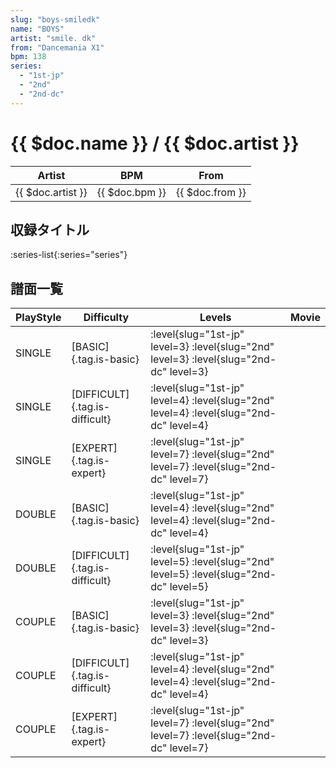 ```yaml
---
slug: "boys-smiledk"
name: "BOYS"
artist: "smile. dk"
from: "Dancemania X1"
bpm: 138
series:
  - "1st-jp"
  - "2nd"
  - "2nd-dc"
---
```


# {{ $doc.name }} / {{ $doc.artist }}

|Artist|BPM|From|
|------|---|----|
|{{ $doc.artist }}|{{ $doc.bpm }}|{{ $doc.from }}|

## 収録タイトル

:series-list{:series="series"}

## 譜面一覧

|PlayStyle|Difficulty|Levels|Movie|
|---------|----------|------|-----|
|SINGLE|[BASIC]{.tag.is-basic}|:level{slug="1st-jp" level=3} :level{slug="2nd" level=3} :level{slug="2nd-dc" level=3}||
|SINGLE|[DIFFICULT]{.tag.is-difficult}|:level{slug="1st-jp" level=4} :level{slug="2nd" level=4} :level{slug="2nd-dc" level=4}||
|SINGLE|[EXPERT]{.tag.is-expert}|:level{slug="1st-jp" level=7} :level{slug="2nd" level=7} :level{slug="2nd-dc" level=7}||
|DOUBLE|[BASIC]{.tag.is-basic}|:level{slug="1st-jp" level=4} :level{slug="2nd" level=4} :level{slug="2nd-dc" level=4}||
|DOUBLE|[DIFFICULT]{.tag.is-difficult}|:level{slug="1st-jp" level=5} :level{slug="2nd" level=5} :level{slug="2nd-dc" level=5}||
|COUPLE|[BASIC]{.tag.is-basic}|:level{slug="1st-jp" level=3} :level{slug="2nd" level=3} :level{slug="2nd-dc" level=3}||
|COUPLE|[DIFFICULT]{.tag.is-difficult}|:level{slug="1st-jp" level=4} :level{slug="2nd" level=4} :level{slug="2nd-dc" level=4}||
|COUPLE|[EXPERT]{.tag.is-expert}|:level{slug="1st-jp" level=7} :level{slug="2nd" level=7} :level{slug="2nd-dc" level=7}||
